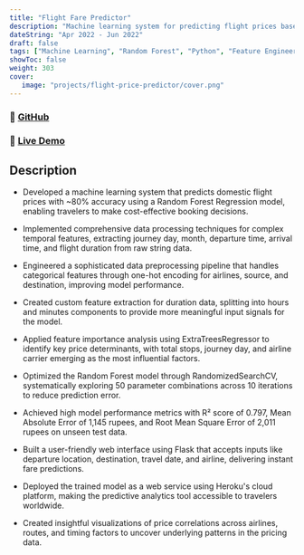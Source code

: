 ```yaml
--- 
title: "Flight Fare Predictor"
description: "Machine learning system for predicting flight prices based on travel details"
dateString: "Apr 2022 - Jun 2022"
draft: false
tags: ["Machine Learning", "Random Forest", "Python", "Feature Engineering", "Data Cleaning", "Flask", "Hyperparameter Tuning", "Regression", "Pandas", "Scikit-learn", "Seaborn", "Pickle"]
showToc: false
weight: 303
cover:
   image: "projects/flight-price-predictor/cover.png"
---
```



### 🔗 [GitHub](https://github.com/faseehahmed26/Flight-Fare-Predictor)
### 🔗 [Live Demo](https://flight-fare-predictor-app.herokuapp.com/)

## Description

* Developed a machine learning system that predicts domestic flight prices with ~80% accuracy using a Random Forest Regression model, enabling travelers to make cost-effective booking decisions.

* Implemented comprehensive data processing techniques for complex temporal features, extracting journey day, month, departure time, arrival time, and flight duration from raw string data.

* Engineered a sophisticated data preprocessing pipeline that handles categorical features through one-hot encoding for airlines, source, and destination, improving model performance.

* Created custom feature extraction for duration data, splitting into hours and minutes components to provide more meaningful input signals for the model.

* Applied feature importance analysis using ExtraTreesRegressor to identify key price determinants, with total stops, journey day, and airline carrier emerging as the most influential factors.

* Optimized the Random Forest model through RandomizedSearchCV, systematically exploring 50 parameter combinations across 10 iterations to reduce prediction error.

* Achieved high model performance metrics with R² score of 0.797, Mean Absolute Error of 1,145 rupees, and Root Mean Square Error of 2,011 rupees on unseen test data.

* Built a user-friendly web interface using Flask that accepts inputs like departure location, destination, travel date, and airline, delivering instant fare predictions.

* Deployed the trained model as a web service using Heroku's cloud platform, making the predictive analytics tool accessible to travelers worldwide.

* Created insightful visualizations of price correlations across airlines, routes, and timing factors to uncover underlying patterns in the pricing data.

